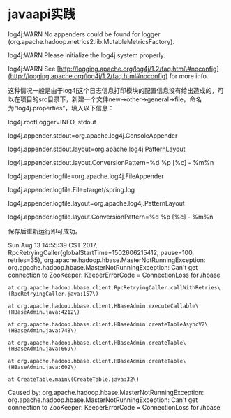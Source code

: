 # javaapi实践

log4j:WARN No appenders could be found for logger \(org.apache.hadoop.metrics2.lib.MutableMetricsFactory\).

log4j:WARN Please initialize the log4j system properly.

log4j:WARN See [http://logging.apache.org/log4j/1.2/faq.html\#noconfig](http://logging.apache.org/log4j/1.2/faq.html#noconfig) for more info.

这种情况一般是由于log4j这个日志信息打印模块的配置信息没有给出造成的，可以在项目的src目录下，新建一个文件new-&gt;other-&gt;general-&gt;file，命名为“log4j.properties”，填入以下信息：

log4j.rootLogger=INFO, stdout

log4j.appender.stdout=org.apache.log4j.ConsoleAppender

log4j.appender.stdout.layout=org.apache.log4j.PatternLayout

log4j.appender.stdout.layout.ConversionPattern=%d %p \[%c\] - %m%n

log4j.appender.logfile=org.apache.log4j.FileAppender

log4j.appender.logfile.File=target/spring.log

log4j.appender.logfile.layout=org.apache.log4j.PatternLayout

log4j.appender.logfile.layout.ConversionPattern=%d %p \[%c\] - %m%n

保存后重新运行即可成功。

Sun Aug 13 14:55:39 CST 2017, RpcRetryingCaller{globalStartTime=1502606215412, pause=100, retries=35}, org.apache.hadoop.hbase.MasterNotRunningException: org.apache.hadoop.hbase.MasterNotRunningException: Can't get connection to ZooKeeper: KeeperErrorCode = ConnectionLoss for /hbase



	at org.apache.hadoop.hbase.client.RpcRetryingCaller.callWithRetries\(RpcRetryingCaller.java:157\)

	at org.apache.hadoop.hbase.client.HBaseAdmin.executeCallable\(HBaseAdmin.java:4212\)

	at org.apache.hadoop.hbase.client.HBaseAdmin.createTableAsyncV2\(HBaseAdmin.java:748\)

	at org.apache.hadoop.hbase.client.HBaseAdmin.createTable\(HBaseAdmin.java:669\)

	at org.apache.hadoop.hbase.client.HBaseAdmin.createTable\(HBaseAdmin.java:602\)

	at CreateTable.main\(CreateTable.java:32\)

Caused by: org.apache.hadoop.hbase.MasterNotRunningException: org.apache.hadoop.hbase.MasterNotRunningException: Can't get connection to ZooKeeper: KeeperErrorCode = ConnectionLoss for /hbase




